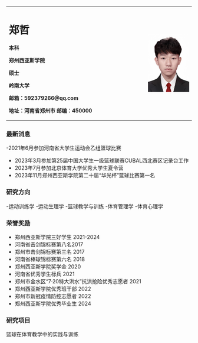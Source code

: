 
<table border="0">
  <tr>
    <td width="75%">
      <h1>郑哲</h1>
      <p><b>本科</b></p >
      <p><b>郑州西亚斯学院</b></p >
      <p><b>硕士</b></p >
      <p><b>岭南大学</b></p >
      <p><b>邮箱：592379266@qq.com</b></p >
      <p><b>地址：河南省郑州市
邮编：450000</b></p >
    </td>
    <td width="25%">
     <img src="/1.jpg" width="100%">
    </td>
  </tr>
</table>


### 最新消息
-2021年6月参加河南省大学生运动会乙组篮球比赛
- 2023年3月参加第25届中国大学生一级篮球联赛CUBAL西北赛区记录台工作
- 2023年7月参加北京体育大学优秀大学生夏令营
- 2023年11月郑州西亚斯学院第二十届“华光杯”篮球比赛第一名



### 研究方向
-运动训练学
-运动生理学
-篮球教学与训练
-体育管理学
-体育心理学

### 荣誉奖励
- 郑州西亚斯学院三好学生  2021-2024
- 河南省击剑锦标赛第八名2017
- 郑州市击剑锦标赛第三名 2017
- 河南省棒球锦标赛第六名 2018
- 郑州西亚斯学院奖学金 2020
- 河南省优秀学生标兵 2021
- 郑州市金水区“7·20特大洪水”抗洪抢险优秀志愿者 2021
- 郑州西亚斯学院优秀班干部 2022
- 郑州市新冠疫情防控志愿者 2022
- 郑州西亚斯学院优秀毕业生 2024


### 研究项目
篮球在体育教学中的实践与训练
